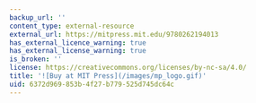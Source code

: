 ```yaml
---
backup_url: ''
content_type: external-resource
external_url: https://mitpress.mit.edu/9780262194013
has_external_licence_warning: true
has_external_license_warning: true
is_broken: ''
license: https://creativecommons.org/licenses/by-nc-sa/4.0/
title: '![Buy at MIT Press](/images/mp_logo.gif)'
uid: 6372d969-853b-4f27-b779-525d745dc64c
---
```

